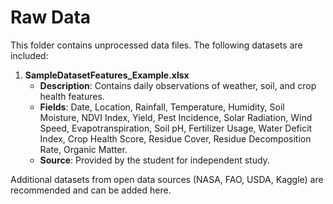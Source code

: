 # Raw Data

This folder contains unprocessed data files. The following datasets are included:

1. **SampleDatasetFeatures_Example.xlsx**  
   - **Description**: Contains daily observations of weather, soil, and crop health features.  
   - **Fields**: Date, Location, Rainfall, Temperature, Humidity, Soil Moisture, NDVI Index, Yield, Pest Incidence, Solar Radiation, Wind Speed, Evapotranspiration, Soil pH, Fertilizer Usage, Water Deficit Index, Crop Health Score, Residue Cover, Residue Decomposition Rate, Organic Matter.  
   - **Source**: Provided by the student for independent study.

Additional datasets from open data sources (NASA, FAO, USDA, Kaggle) are recommended and can be added here.
